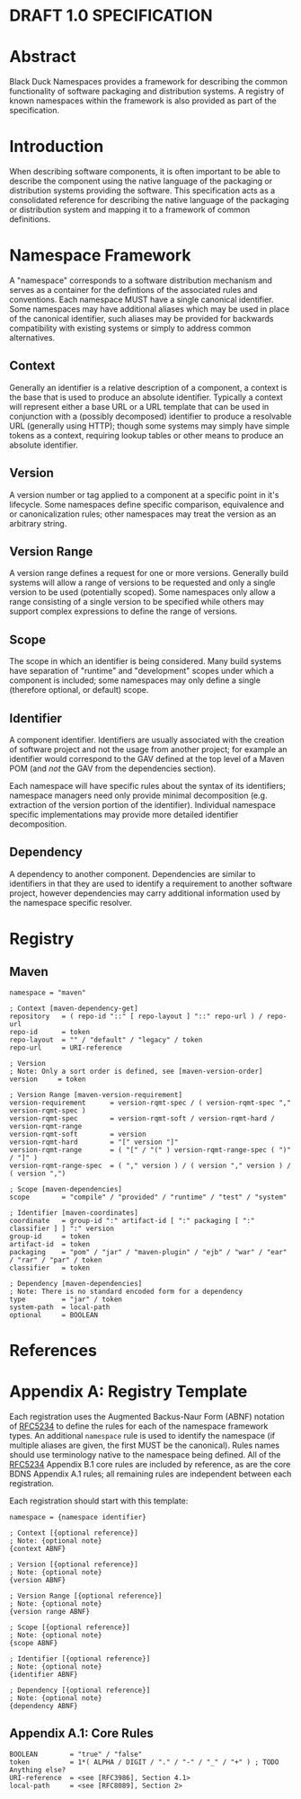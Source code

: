 # DRAFT 1.0 SPECIFICATION

# Abstract
Black Duck Namespaces provides a framework for describing the common functionality of software packaging and distribution systems. A registry of known namespaces within the framework is also provided as part of the specification.

# Introduction
When describing software components, it is often important to be able to describe the component using the native language of the packaging or distribution systems providing the software. This specification acts as a consolidated reference for describing the native language of the packaging or distribution system and mapping it to a framework of common definitions.

# Namespace Framework
A "namespace" corresponds to a software distribution mechanism and serves as a container for the defintions of the associated rules and conventions. Each namespace MUST have a single canonical identifier. Some namespaces may have additional aliases which may be used in place of the canonical identifier, such aliases may be provided for backwards compatibility with existing systems or simply to address common alternatives.

## Context
Generally an identifier is a relative description of a component, a context is the base that is used to produce an absolute identifier. Typically a context will represent either a base URL or a URL template that can be used in conjunction with a (possibly decomposed) identifier to produce a resolvable URL (generally using HTTP); though some systems may simply have simple tokens as a context, requiring lookup tables or other means to produce an absolute identifier.

## Version
A version number or tag applied to a component at a specific point in it's lifecycle. Some namespaces define specific comparison, equivalence and or canonicalization rules; other namespaces may treat the version as an arbitrary string.

## Version Range
A version range defines a request for one or more versions. Generally build systems will allow a range of versions to be requested and only a single version to be used (potentially scoped). Some namespaces only allow a range consisting of a single version to be specified while others may support complex expressions to define the range of versions.

## Scope
The scope in which an identifier is being considered. Many build systems have separation of "runtime" and "development" scopes under which a component is included; some namespaces may only define a single (therefore optional, or default) scope.

## Identifier
A component identifier. Identifiers are usually associated with the creation of software project and not the usage from another project; for example an identifier would correspond to the GAV defined at the top level of a Maven POM (and *not* the GAV from the dependencies section).

Each namespace will have specific rules about the syntax of its identifiers; namespace managers need only provide minimal decomposition (e.g. extraction of the version portion of the identifier). Individual namespace specific implementations may provide more detailed identifier decomposition.

## Dependency
A dependency to another component. Dependencies are similar to identifiers in that they are used to identify a requirement to another software project, however dependencies may carry additional information used by the namespace specific resolver.

# Registry

## Maven

    namespace = "maven"

    ; Context [maven-dependency-get]
    repository   = ( repo-id "::" [ repo-layout ] "::" repo-url ) / repo-url
    repo-id      = token
    repo-layout  = "" / "default" / "legacy" / token
    repo-url     = URI-reference

    ; Version
    ; Note: Only a sort order is defined, see [maven-version-order]
    version     = token

    ; Version Range [maven-version-requirement]
    version-requirement      = version-rqmt-spec / ( version-rqmt-spec "," version-rqmt-spec )
    version-rqmt-spec        = version-rqmt-soft / version-rqmt-hard / version-rqmt-range
    version-rqmt-soft        = version
    version-rqmt-hard        = "[" version "]"
    version-rqmt-range       = ( "[" / "(" ) version-rqmt-range-spec ( ")" / "]" )
    version-rqmt-range-spec  = ( "," version ) / ( version "," version ) / ( version ",")

    ; Scope [maven-dependencies]
    scope        = "compile" / "provided" / "runtime" / "test" / "system"

    ; Identifier [maven-coordinates]
    coordinate   = group-id ":" artifact-id [ ":" packaging [ ":" classifier ] ] ":" version
    group-id     = token
    artifact-id  = token
    packaging    = "pom" / "jar" / "maven-plugin" / "ejb" / "war" / "ear" / "rar" / "par" / token
    classifier   = token

    ; Dependency [maven-dependencies]
    ; Note: There is no standard encoded form for a dependency
    type         = "jar" / token
    system-path  = local-path
    optional     = BOOLEAN

# References

[RFC3986]: https://tools.ietf.org/html/rfc3986 "Uniform Resource Identifier (URI): Generic Syntax"

[RFC5234]: https://tools.ietf.org/html/rfc5234 "Augmented BNF for Syntax Specifications: ABNF"

[RFC8089]: https://tools.ietf.org/html/rfc8089 "The ``file'' URI Scheme"

[maven-dependency-get]: https://maven.apache.org/plugins/maven-dependency-plugin/get-mojo.html#remoteRepositories "Apache Maven Dependency Plugin / dependency:get"

[maven-version-requirement]: https://maven.apache.org/pom.html#Dependency_Version_Requirement_Specification "POM Reference / Dependency Version Requirement Specification"

[maven-version-order]: https://maven.apache.org/pom.html#Version_Order_Specification "POM Reference / Version Order Specification"

[maven-coordinates]: https://maven.apache.org/pom.html#Maven_Coordinates "POM Reference / Maven Coordinates"

[maven-dependencies]: https://maven.apache.org/pom.html#Dependencies "POM Reference / Dependencies"

# Appendix A: Registry Template

Each registration uses the Augmented Backus-Naur Form (ABNF) notation of [RFC5234] to define the rules for each of the namespace framework types. An additional `namespace` rule is used to identify the namespace (if multiple aliases are given, the first MUST be the canonical). Rules names should use terminology native to the namespace being defined. All of the [RFC5234] Appendix B.1 core rules are included by reference, as are the core BDNS Appendix A.1 rules; all remaining rules are independent between each registration.

Each registration should start with this template:

    namespace = {namespace identifier}
    
    ; Context [{optional reference}]
    ; Note: {optional note}
    {context ABNF}

    ; Version [{optional reference}]
    ; Note: {optional note}
    {version ABNF}

    ; Version Range [{optional reference}]
    ; Note: {optional note}
    {version range ABNF}

    ; Scope [{optional reference}]
    ; Note: {optional note}
    {scope ABNF}

    ; Identifier [{optional reference}]
    ; Note: {optional note}
    {identifier ABNF}

    ; Dependency [{optional reference}]
    ; Note: {optional note}
    {dependency ABNF}

## Appendix A.1: Core Rules

    BOOLEAN        = "true" / "false"
    token          = 1*( ALPHA / DIGIT / "." / "-" / "_" / "+" ) ; TODO Anything else?
    URI-reference  = <see [RFC3986], Section 4.1>
    local-path     = <see [RFC8089], Section 2>
